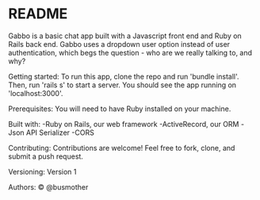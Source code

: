 # README

Gabbo is a basic chat app built with a Javascript front end and Ruby on Rails back end. Gabbo uses a dropdown user option instead of user authentication, which begs the question - who are we really talking to, and why?

Getting started:
To run this app, clone the repo and run 'bundle install'. Then, run 'rails s' to start a server. You should see the app running on 'localhost:3000'.

Prerequisites:
You will need to have Ruby installed on your machine.

Built with:
-Ruby on Rails, our web framework
-ActiveRecord, our ORM
-Json API Serializer
-CORS

Contributing:
Contributions are welcome! Feel free to fork, clone, and submit a push request.

Versioning:
Version 1

Authors:
© @busmother
